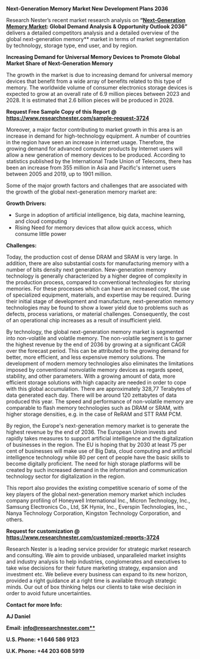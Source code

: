 ﻿**Next-Generation Memory Market New Development Plans 2036**

Research Nester’s recent market research analysis on **“[Next-Generation Memory Market](https://www.researchnester.com/reports/next-generation-memory-market/3724): Global Demand Analysis & Opportunity Outlook 2036”** delivers a detailed competitors analysis and a detailed overview of the global next-generation memory** market in terms of market segmentation by technology, storage type, end user, and by region. 

**Increasing Demand for Universal Memory Devices to Promote Global Market Share of Next-Generation Memory**

The growth in the market is due to increasing demand for universal memory devices that benefit from a wide array of benefits related to this type of memory. The worldwide volume of consumer electronics storage devices is expected to grow at an overall rate of 6.9 million pieces between 2023 and 2028. It is estimated that 2.6 billion pieces will be produced in 2028.

**Request Free Sample Copy of this Report @ <https://www.researchnester.com/sample-request-3724>** 

Moreover, a major factor contributing to market growth in this area is an increase in demand for high-technology equipment. A number of countries in the region have seen an increase in internet usage. Therefore, the growing demand for advanced computer products by Internet users will allow a new generation of memory devices to be produced. According to statistics published by the International Trade Union of Telecoms, there has been an increase from 355 million in Asia and Pacific's internet users between 2005 and 2019, up to 1901 million.

Some of the major growth factors and challenges that are associated with the growth of the global next-generation memory market are:

**Growth Drivers:**

- Surge in adoption of artificial intelligence, big data, machine learning, and cloud computing 
- Rising Need for memory devices that allow quick access, which consume little power

**Challenges:**

Today, the production cost of dense DRAM and SRAM is very large. In addition, there are also substantial costs for manufacturing memory with a number of bits density next generation. New-generation memory technology is generally characterized by a higher degree of complexity in the production process, compared to conventional technologies for storing memories. For these processes which can have an increased cost, the use of specialized equipment, materials, and expertise may be required. During their initial stage of development and manufacture, next-generation memory technologies may be found to show a lower yield due to problems such as defects, process variations, or material challenges. Consequently, the cost of an operational chip increases as a result of insufficient yield. 

By technology, the global next-generation memory market is segmented into non-volatile and volatile memory.  The non-volatile segment is to garner the highest revenue by the end of 2036 by growing at a significant CAGR over the forecast period. This can be attributed to the growing demand for better, more efficient, and less expensive memory solutions. The development of modern memory technologies also eliminates the limitations imposed by conventional nonvolatile memory devices as regards speed, stability, and other parameters. With a growing amount of data, more efficient storage solutions with high capacity are needed in order to cope with this global accumulation. There are approximately 328,77 Terabytes of data generated each day. There will be around 120 zettabytes of data produced this year. The speed and performance of non-volatile memory are comparable to flash memory technologies such as DRAM or SRAM, with higher storage densities, e.g. in the case of ReRAM and STT RAM PCM.

By region, the Europe's next-generation memory market is to generate the highest revenue by the end of 2036. The European Union invests and rapidly takes measures to support artificial intelligence and the digitalization of businesses in the region. The EU is hoping that by 2030 at least 75 per cent of businesses will make use of Big Data, cloud computing and artificial intelligence technology while 80 per cent of people have the basic skills to become digitally proficient. The need for high storage platforms will be created by such increased demand in the information and communication technology sector for digitalization in the region.

This report also provides the existing competitive scenario of some of the key players of the global next-generation memory market which includes company profiling of Honeywell International Inc., Micron Technology, Inc., Samsung Electronics Co., Ltd, SK Hynix, Inc., Everspin Technologies, Inc., Nanya Technology Corporation, Kingston Technology Corporation, and others.

**Request for customization @ <https://www.researchnester.com/customized-reports-3724>**   

Research Nester is a leading service provider for strategic market research and consulting. We aim to provide unbiased, unparalleled market insights and industry analysis to help industries, conglomerates and executives to take wise decisions for their future marketing strategy, expansion and investment etc. We believe every business can expand to its new horizon, provided a right guidance at a right time is available through strategic minds. Our out of box thinking helps our clients to take wise decision in order to avoid future uncertainties.

**Contact for more Info:**

**AJ Daniel**

**Email: [info@researchnester.com**](mailto:info@researchnester.com)**

**U.S. Phone: +1 646 586 9123** 

**U.K. Phone: +44 203 608 5919**
